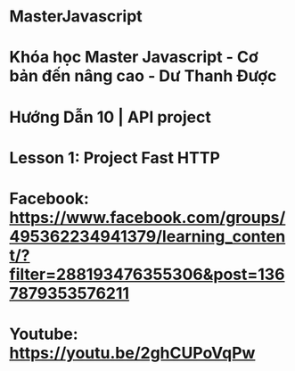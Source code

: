 # MasterJavascript
# Khóa học Master Javascript - Cơ bản đến nâng cao - Dư Thanh Được

# Hướng Dẫn 10 | API project
  # Lesson 1: Project Fast HTTP
  # Facebook: https://www.facebook.com/groups/495362234941379/learning_content/?filter=288193476355306&post=1367879353576211
  # Youtube: https://youtu.be/2ghCUPoVqPw